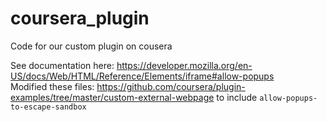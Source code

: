 # coursera_plugin
Code for our custom plugin on cousera

See documentation here: https://developer.mozilla.org/en-US/docs/Web/HTML/Reference/Elements/iframe#allow-popups  
Modified these files: https://github.com/coursera/plugin-examples/tree/master/custom-external-webpage to include `allow-popups-to-escape-sandbox`



